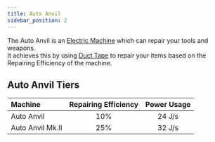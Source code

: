 ```yaml
---
title: Auto Anvil
sidebar_position: 2
---
```


The Auto Anvil is an [Electric Machine](../Electric-Machines.md) which can repair your tools and weapons.  
It achieves this by using [Duct Tape](../../Miscellaneous-Items/Miscellaneous-Items.md) to repair your items based on the Repairing Efficiency of the machine.

## Auto Anvil Tiers

| Machine          | Repairing Efficiency | Power Usage |
| :--------------- | :------------------: | :--------: |
| Auto Anvil       | 10%                  | 24 J/s      |
| Auto Anvil Mk.II | 25%                  | 32 J/s      |
